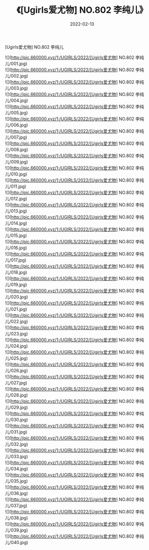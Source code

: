 ﻿---
layout: post
title:  《[Ugirls爱尤物] NO.802 李纯儿》
date:   2022-02-13
img: http://pic.660000.xyz/1:/UGIRLS/2022/[Ugirls爱尤物] NO.802 李纯儿/000.jpg
categories: [美女, 清纯, 唯美]
---

[Ugirls爱尤物] NO.802 李纯儿

 ![](http://pic.660000.xyz/1:/UGIRLS/2022/[Ugirls爱尤物] NO.802 李纯儿/001.jpg) <br>![](http://pic.660000.xyz/1:/UGIRLS/2022/[Ugirls爱尤物] NO.802 李纯儿/002.jpg) <br>![](http://pic.660000.xyz/1:/UGIRLS/2022/[Ugirls爱尤物] NO.802 李纯儿/003.jpg) <br>![](http://pic.660000.xyz/1:/UGIRLS/2022/[Ugirls爱尤物] NO.802 李纯儿/004.jpg) <br>![](http://pic.660000.xyz/1:/UGIRLS/2022/[Ugirls爱尤物] NO.802 李纯儿/005.jpg) <br>![](http://pic.660000.xyz/1:/UGIRLS/2022/[Ugirls爱尤物] NO.802 李纯儿/006.jpg) <br>![](http://pic.660000.xyz/1:/UGIRLS/2022/[Ugirls爱尤物] NO.802 李纯儿/007.jpg) <br>![](http://pic.660000.xyz/1:/UGIRLS/2022/[Ugirls爱尤物] NO.802 李纯儿/008.jpg) <br>![](http://pic.660000.xyz/1:/UGIRLS/2022/[Ugirls爱尤物] NO.802 李纯儿/009.jpg) <br>![](http://pic.660000.xyz/1:/UGIRLS/2022/[Ugirls爱尤物] NO.802 李纯儿/010.jpg) <br>![](http://pic.660000.xyz/1:/UGIRLS/2022/[Ugirls爱尤物] NO.802 李纯儿/011.jpg) <br>![](http://pic.660000.xyz/1:/UGIRLS/2022/[Ugirls爱尤物] NO.802 李纯儿/012.jpg) <br>![](http://pic.660000.xyz/1:/UGIRLS/2022/[Ugirls爱尤物] NO.802 李纯儿/013.jpg) <br>![](http://pic.660000.xyz/1:/UGIRLS/2022/[Ugirls爱尤物] NO.802 李纯儿/014.jpg) <br>![](http://pic.660000.xyz/1:/UGIRLS/2022/[Ugirls爱尤物] NO.802 李纯儿/015.jpg) <br>![](http://pic.660000.xyz/1:/UGIRLS/2022/[Ugirls爱尤物] NO.802 李纯儿/016.jpg) <br>![](http://pic.660000.xyz/1:/UGIRLS/2022/[Ugirls爱尤物] NO.802 李纯儿/017.jpg) <br>![](http://pic.660000.xyz/1:/UGIRLS/2022/[Ugirls爱尤物] NO.802 李纯儿/018.jpg) <br>![](http://pic.660000.xyz/1:/UGIRLS/2022/[Ugirls爱尤物] NO.802 李纯儿/019.jpg) <br>![](http://pic.660000.xyz/1:/UGIRLS/2022/[Ugirls爱尤物] NO.802 李纯儿/020.jpg) <br>![](http://pic.660000.xyz/1:/UGIRLS/2022/[Ugirls爱尤物] NO.802 李纯儿/021.jpg) <br>![](http://pic.660000.xyz/1:/UGIRLS/2022/[Ugirls爱尤物] NO.802 李纯儿/022.jpg) <br>![](http://pic.660000.xyz/1:/UGIRLS/2022/[Ugirls爱尤物] NO.802 李纯儿/023.jpg) <br>![](http://pic.660000.xyz/1:/UGIRLS/2022/[Ugirls爱尤物] NO.802 李纯儿/024.jpg) <br>![](http://pic.660000.xyz/1:/UGIRLS/2022/[Ugirls爱尤物] NO.802 李纯儿/025.jpg) <br>![](http://pic.660000.xyz/1:/UGIRLS/2022/[Ugirls爱尤物] NO.802 李纯儿/026.jpg) <br>![](http://pic.660000.xyz/1:/UGIRLS/2022/[Ugirls爱尤物] NO.802 李纯儿/027.jpg) <br>![](http://pic.660000.xyz/1:/UGIRLS/2022/[Ugirls爱尤物] NO.802 李纯儿/028.jpg) <br>![](http://pic.660000.xyz/1:/UGIRLS/2022/[Ugirls爱尤物] NO.802 李纯儿/029.jpg) <br>![](http://pic.660000.xyz/1:/UGIRLS/2022/[Ugirls爱尤物] NO.802 李纯儿/030.jpg) <br>![](http://pic.660000.xyz/1:/UGIRLS/2022/[Ugirls爱尤物] NO.802 李纯儿/031.jpg) <br>![](http://pic.660000.xyz/1:/UGIRLS/2022/[Ugirls爱尤物] NO.802 李纯儿/032.jpg) <br>![](http://pic.660000.xyz/1:/UGIRLS/2022/[Ugirls爱尤物] NO.802 李纯儿/033.jpg) <br>![](http://pic.660000.xyz/1:/UGIRLS/2022/[Ugirls爱尤物] NO.802 李纯儿/034.jpg) <br>![](http://pic.660000.xyz/1:/UGIRLS/2022/[Ugirls爱尤物] NO.802 李纯儿/035.jpg) <br>![](http://pic.660000.xyz/1:/UGIRLS/2022/[Ugirls爱尤物] NO.802 李纯儿/036.jpg) <br>![](http://pic.660000.xyz/1:/UGIRLS/2022/[Ugirls爱尤物] NO.802 李纯儿/037.jpg) <br>![](http://pic.660000.xyz/1:/UGIRLS/2022/[Ugirls爱尤物] NO.802 李纯儿/038.jpg) <br>![](http://pic.660000.xyz/1:/UGIRLS/2022/[Ugirls爱尤物] NO.802 李纯儿/039.jpg) <br>![](http://pic.660000.xyz/1:/UGIRLS/2022/[Ugirls爱尤物] NO.802 李纯儿/040.jpg) <br>
